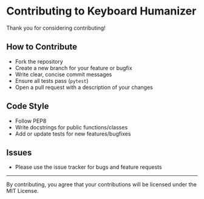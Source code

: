 # Contributing to Keyboard Humanizer

Thank you for considering contributing!

## How to Contribute
- Fork the repository
- Create a new branch for your feature or bugfix
- Write clear, concise commit messages
- Ensure all tests pass (`pytest`)
- Open a pull request with a description of your changes

## Code Style
- Follow PEP8
- Write docstrings for public functions/classes
- Add or update tests for new features/bugfixes

## Issues
- Please use the issue tracker for bugs and feature requests

---

By contributing, you agree that your contributions will be licensed under the MIT License. 